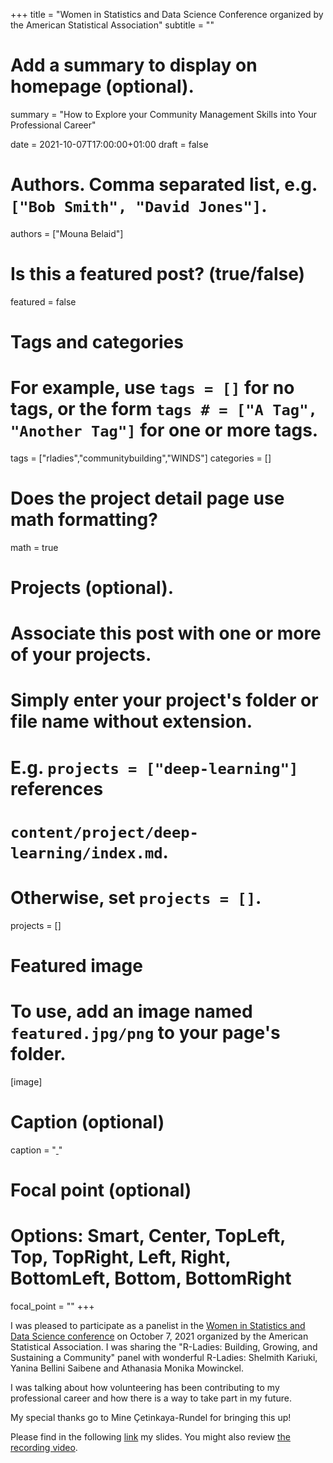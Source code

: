 +++
title = "Women in Statistics and Data Science Conference organized by the American Statistical Association"
subtitle = ""

# Add a summary to display on homepage (optional).
summary = "How to Explore your Community Management Skills into Your Professional Career"

date = 2021-10-07T17:00:00+01:00
draft = false

# Authors. Comma separated list, e.g. `["Bob Smith", "David Jones"]`.
authors = ["Mouna Belaid"]

# Is this a featured post? (true/false)
featured = false

# Tags and categories
# For example, use `tags = []` for no tags, or the form `tags # = ["A Tag", "Another Tag"]` for one or more tags.
tags = ["rladies","communitybuilding","WINDS"]
categories = []

# Does the project detail page use math formatting?
math = true

# Projects (optional).
#   Associate this post with one or more of your projects.
#   Simply enter your project's folder or file name without extension.
#   E.g. `projects = ["deep-learning"]` references 
#   `content/project/deep-learning/index.md`.
#   Otherwise, set `projects = []`.
projects = []

# Featured image
# To use, add an image named `featured.jpg/png` to your page's folder. 
[image]
  # Caption (optional)
  caption = "[ ](https://rladies.org/tunisia-rladies/)"

  # Focal point (optional)
  # Options: Smart, Center, TopLeft, Top, TopRight, Left, Right, BottomLeft, Bottom, BottomRight
  focal_point = ""
+++

I was pleased to participate as a panelist in the [Women in Statistics and Data Science conference](https://ww2.amstat.org/meetings/wsds/2021/) on October 7, 2021 organized by the American Statistical Association. I was sharing the "R-Ladies: Building, Growing, and Sustaining a Community" panel with wonderful R-Ladies: Shelmith Kariuki, Yanina Bellini Saibene and Athanasia Monika Mowinckel.

I was talking about how volunteering has been contributing to my professional career and how there is a way to take part in my future.

My special thanks go to Mine Çetinkaya-Rundel for bringing this up!

Please find in the following [link](https://docs.google.com/presentation/d/1XZGIS7u9BS9xrk_wK-A3aC3ksgbhOgre/edit?usp=sharing&ouid=104555579578156232607&rtpof=true&sd=true) my slides. You might also review [the recording video](https://youtu.be/uvOewiY9Aq0).


